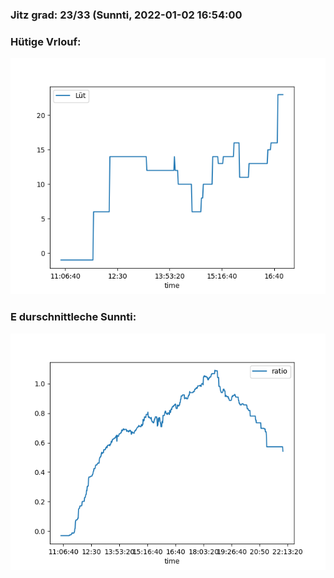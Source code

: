 ### Jitz grad: 23/33 (Sunnti, 2022-01-02 16:54:00

### Hütige Vrlouf:
![Graph](Today.png)

### E durschnittleche Sunnti:
![Graph](Sunnti.png)